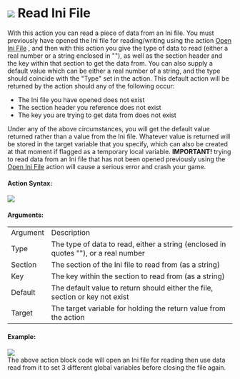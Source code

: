 #  ![](https://gms.magecorn.com/Manual/assets/Images/Scripting_Reference/Drag_And_Drop/Reference/Files/i_Files_Read_Ini_File.png) Read Ini File

With this action you can read a piece of data from an Ini file. You must
previously have opened the Ini file for reading/writing using the action
[Open Ini File](Open_Ini_File) , and then with this action you give
the type of data to read (either a real number or a string enclosed in
""), as well as the section header and the key within that section to
get the data from. You can also supply a default value which can be
either a real number of a string, and the type should coincide with the
"Type" set in the action. This default action will be returned by the
action should any of the following occur:

-   The Ini file you have opened does not exist
-   The section header you reference does not exist
-   The key you are trying to get data from does not exist

Under any of the above circumstances, you will get the default value
returned rather than a value from the Ini file. Whatever value is
returned will be stored in the target variable that you specify, which
can also be created at that moment if flagged as a temporary local
variable. **IMPORTANT!** trying to read data from an Ini file that has
not been opened previously using the [Open Ini File](Open_Ini_File)
action will cause a serious error and crash your game.

#### Action Syntax:

  
![](https://gms.magecorn.com/Manual/assets/Images/Scripting_Reference/Drag_And_Drop/Reference/Files/a_Files_Read_Ini_File.png)  

#### Arguments:

|          |                                                                                         |
|----------|-----------------------------------------------------------------------------------------|
| Argument | Description                                                                             |
| Type     | The type of data to read, either a string (enclosed in quotes ""), or a real number     |
| Section  | The section of the Ini file to read from (as a string)                                  |
| Key      | The key within the section to read from (as a string)                                   |
| Default  | The default value to return should either the file, section or key not exist            |
| Target   | The target variable for holding the return value from the action                        |

#### Example:

  
![](https://gms.magecorn.com/Manual/assets/Images/Scripting_Reference/Drag_And_Drop/Reference/Files/e_Files_Read_Ini_File.png)  
The above action block code will open an Ini file for reading then use
data read from it to set 3 different global variables before closing the
file again.
